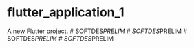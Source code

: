 # flutter_application_1

A new Flutter project.
#   S O F T D E S _ P R E L I M  
 #   S O F T D E S _ P R E L I M  
 #   S O F T D E S _ P R E L I M  
 #   S O F T D E S _ P R E L I M  
 
